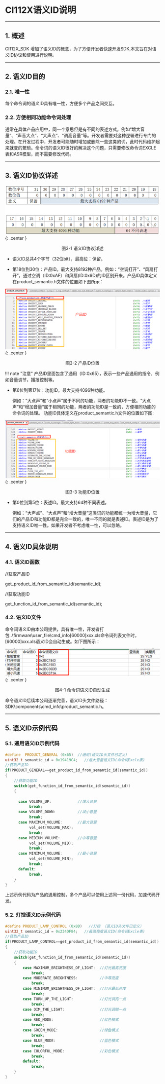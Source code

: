 # CI112X语义ID说明

***

## 1. 概述

​CI112X_SDK 增加了语义ID的概念，为了方便开发者快速开发SDK,本文旨在对语义ID协议和使用进行说明。

***

## 2. 语义ID目的

### 2.1. 唯一性

​每个命令词的语义ID具有唯一性，方便多个产品之间交互。

### 2.2. 方便相同功能命令词处理

通常在具体产品应用中，同一个意思但是有不同的表述方式，例如“增大音量”、“声音大点”、“大声点”、“调高音量”等。开发者需要对这种逻辑进行专门的处理。在开发过程中，开发者可能随时增加或删除一些这类的词，此时代码维护起来就变的繁琐。命令词的语义ID很好的解决这个问题，只需要修改命令词EXCLE表和ASR模型，而不需要修改代码。

***

## 3. 语义ID协议详述

 ![语义ID协议详述](img/CI112X语义ID说明-1.png){: .center }

 <div align=center>图3-1 语义ID协议详述</div>

* 语义ID总共4个字节（32位bit），最高位：保留。

* 第18位到30位：产品ID。最大支持8192种产品。例如：“空调打开”、“风扇打开”，通过空调（ID:0xAF）和风扇(ID:0x9D)的ID区别开来。产品ID具体定义在product_semantic.h文件的位置如下图所示：

 ![产品ID位置](img/CI112X语义ID说明-2.png){: .center }

 <div align=center>图3-2 产品ID位置</div>

!!! note "注意"
      产品ID里面包含了通用（ID:0x65），表示一些产品通用的指令，例如音量调节，播报控制等。

* 第6位到第17位：功能ID。最大支持4096种功能。

  例如：“大点声”和“小点声”属于不同的功能，两者的功能ID不一致。“大点声”和“增加音量”属于相同的功能，两者的功能ID是一致的，方便相同功能的命令词的处理。 功能ID具体定义在product_semantic.h文件的位置如下图:

 ![功能ID位置](img/CI112X语义ID说明-3.png){: .center }

 <div align=center>图3-3 功能ID位置</div>

* 第0位到第5位：表述ID。最大支持64种不同表述。 

  例如：“大声点”、“大点声”和“增大音量”这类词的功能都统一为增大音量，它们的产品ID和功能ID都是完全一致的，唯一不同的就是表述ID。表述ID是为了支持语义ID唯一性。如果开发者不考虑唯一性，可以忽略。

***

## 4. 语义ID具体说明

### 4.1. 语义ID函数

//获取产品ID

get_product_id_from_semantic_id(semantic_id);

//获取功能ID

get_function_id_from_semantic_id(semantic_id);

### 4.2. 语义ID文件

命令词语义ID由本公司提供，具有唯一性，开发者打包..\firmware\user_file\cmd_info\[60000]xxx.xls命令词列表文件时，[60000]xxx.xls语义ID会自动生成。如下图所示：

 ![命令词语义ID自动生成](img/CI112X语义ID说明-4.png){: .center }

 <div align=center>图4-1 命令词语义ID自动生成</div>

命令语义ID后续本公司逐渐完善，语义ID头文件路径：SDK\components\cmd_info\product_semantic.h。

***

## 5. 语义ID示例代码

### 5.1. 通用语义ID示例代码

```c
#define  PRODUCT_GENERAL (0x65)  //通用(语义ID头文件已定义)
uint32_t semantic_id = 0x19419C4;   //最大音量语义ID(命令词Excle表)
//获取产品ID
if(PRODUCT_GENERAL==get_product_id_from_semantic_id(semantic_id))
{
    //获取功能ID
    switch(get_function_id_from_semantic_id(semantic_id))
    {

      case VOLUME_UP:            //增大音量
           break;
      case VOLUME_DOWN:          //减小音量
           break;
      case MAXIMUM_VOLUME:       //最大音量
           vol_set(VOLUME_MAX);
           break;
      case MEDIUM_VOLUME:        //中等音量
           vol_set(VOLUME_MID);
           break;
      case MINIMUM_VOLUME:       //最小音量
           vol_set(VOLUME_MIN);
           break;
      default:
           break;
    }
}
```

上述示例代码为产品的通用控制，多个产品可以使用上述同一份代码，加速代码开发。

### 5.2. 灯控语义ID示例代码

```c
#define PRODUCT_LAMP_CONTROL (0x8D)   //灯控 （语义ID头文件已定义）
uint32_t semantic_id = 0x234DF84; 	//最高亮度语义ID(命令词Excle表)
//获取产品ID
if(PRODUCT_LAMP_CONTROL==get_product_id_from_semantic_id(semantic_id))
{
    //获取功能ID
    switch(get_function_id_from_semantic_id(semantic_id))
    {
        case MAXIMUM_BRIGHTNESS_OF_LIGHT:  //灯光最高亮度
            break;
        case MODERATE_BRIGHTNESS:          //中等亮度
            break;
        case MINIMUM_BRIGHTNESS_OF_LIGHT:  //灯光最低亮度
            break;
        case TURN_UP_THE_LIGHT:            //灯光调亮一点
            break;
        case DIM_THE_LIGHT:                //灯光调暗一点
            break;
        case RED_MODE:                     //红色模式
            break;
        case GREEN_MODE:                   //绿色模式
            break;
        case BLUE_MODE:                    //蓝色模式
            break;
        case COLORFUL_MODE:                //彩色模式
            break;
        default:
            break;
    }
}

```
